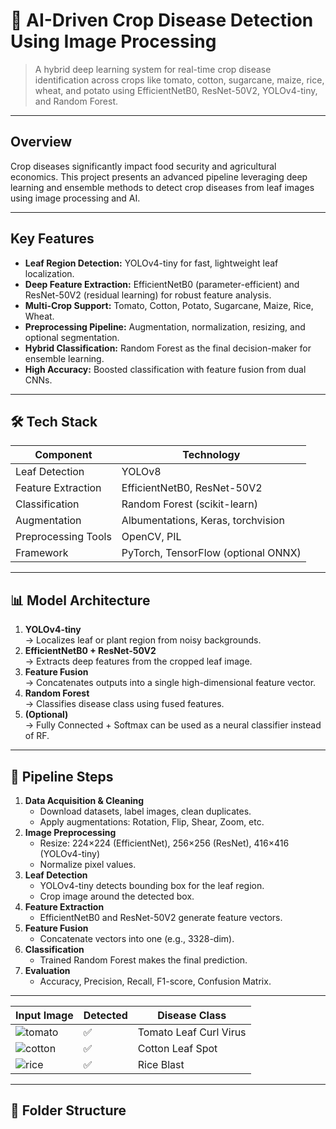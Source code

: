 # 🌿 AI-Driven Crop Disease Detection Using Image Processing

> A hybrid deep learning system for real-time crop disease identification across crops like tomato, cotton, sugarcane, maize, rice, wheat, and potato using EfficientNetB0, ResNet-50V2, YOLOv4-tiny, and Random Forest.

---

##  Overview

Crop diseases significantly impact food security and agricultural economics. This project presents an advanced pipeline leveraging deep learning and ensemble methods to detect crop diseases from leaf images using image processing and AI.

---

##  Key Features

- **Leaf Region Detection:** YOLOv4-tiny for fast, lightweight leaf localization.
- **Deep Feature Extraction:** EfficientNetB0 (parameter-efficient) and ResNet-50V2 (residual learning) for robust feature analysis.
- **Multi-Crop Support:** Tomato, Cotton, Potato, Sugarcane, Maize, Rice, Wheat.
- **Preprocessing Pipeline:** Augmentation, normalization, resizing, and optional segmentation.
- **Hybrid Classification:** Random Forest as the final decision-maker for ensemble learning.
- **High Accuracy:** Boosted classification with feature fusion from dual CNNs.

---


## 🛠️ Tech Stack

| Component              | Technology                          |
|------------------------|--------------------------------------|
| Leaf Detection         | YOLOv8                               |
| Feature Extraction     | EfficientNetB0, ResNet-50V2          |
| Classification         | Random Forest (scikit-learn)         |
| Augmentation           | Albumentations, Keras, torchvision   |
| Preprocessing Tools    | OpenCV, PIL                          |
| Framework              | PyTorch, TensorFlow (optional ONNX) |

---

## 📊 Model Architecture

1. **YOLOv4-tiny**  
   → Localizes leaf or plant region from noisy backgrounds.
2. **EfficientNetB0 + ResNet-50V2**  
   → Extracts deep features from the cropped leaf image.
3. **Feature Fusion**  
   → Concatenates outputs into a single high-dimensional feature vector.
4. **Random Forest**  
   → Classifies disease class using fused features.
5. **(Optional)**  
   → Fully Connected + Softmax can be used as a neural classifier instead of RF.

---

## 🧪 Pipeline Steps

1. **Data Acquisition & Cleaning**
   - Download datasets, label images, clean duplicates.
   - Apply augmentations: Rotation, Flip, Shear, Zoom, etc.
2. **Image Preprocessing**
   - Resize: 224×224 (EfficientNet), 256×256 (ResNet), 416×416 (YOLOv4-tiny)
   - Normalize pixel values.
3. **Leaf Detection**
   - YOLOv4-tiny detects bounding box for the leaf region.
   - Crop image around the detected box.
4. **Feature Extraction**
   - EfficientNetB0 and ResNet-50V2 generate feature vectors.
5. **Feature Fusion**
   - Concatenate vectors into one (e.g., 3328-dim).
6. **Classification**
   - Trained Random Forest makes the final prediction.
7. **Evaluation**
   - Accuracy, Precision, Recall, F1-score, Confusion Matrix.

---




| Input Image | Detected | Disease Class |
|-------------|----------|---------------|
| ![tomato](images/sample1.jpg) | ✅ | Tomato Leaf Curl Virus |
| ![cotton](images/sample2.jpg) | ✅ | Cotton Leaf Spot |
| ![rice](images/sample3.jpg)   | ✅ | Rice Blast |

---

## 📁 Folder Structure


